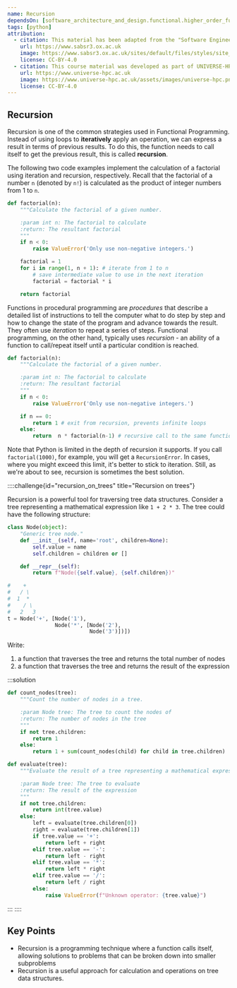 ```yaml
---
name: Recursion
dependsOn: [software_architecture_and_design.functional.higher_order_functions_python]
tags: [python]
attribution:
  - citation: This material has been adapted from the "Software Engineering" module of the SABS R³ Center for Doctoral Training.
    url: https://www.sabsr3.ox.ac.uk
    image: https://www.sabsr3.ox.ac.uk/sites/default/files/styles/site_logo/public/styles/site_logo/public/sabsr3/site-logo/sabs_r3_cdt_logo_v3_111x109.png
    license: CC-BY-4.0
  - citation: This course material was developed as part of UNIVERSE-HPC, which is funded through the SPF ExCALIBUR programme under grant number EP/W035731/1
    url: https://www.universe-hpc.ac.uk
    image: https://www.universe-hpc.ac.uk/assets/images/universe-hpc.png
    license: CC-BY-4.0
---
```


## Recursion

Recursion is one of the common strategies used in Functional Programming.
Instead of using loops to **iteratively** apply an operation, we can express a
result in terms of previous results. To do this, the function needs to call
itself to get the previous result, this is called **recursion**.

The following two code examples implement the calculation of a factorial using
iteration and recursion, respectively. Recall that the factorial of a number `n`
(denoted by `n!`) is calculated as the product of integer numbers from 1 to `n`.

```python
def factorial(n):
    """Calculate the factorial of a given number.

    :param int n: The factorial to calculate
    :return: The resultant factorial
    """
    if n < 0:
        raise ValueError('Only use non-negative integers.')

    factorial = 1
    for i in range(1, n + 1): # iterate from 1 to n
        # save intermediate value to use in the next iteration
        factorial = factorial * i

    return factorial
```

Functions in procedural programming are _procedures_ that describe a detailed
list of instructions to tell the computer what to do step by step and how to
change the state of the program and advance towards the result. They often use
_iteration_ to repeat a series of steps. Functional programming, on the other
hand, typically uses _recursion_ - an ability of a function to call/repeat
itself until a particular condition is reached.

```python
def factorial(n):
    """Calculate the factorial of a given number.

    :param int n: The factorial to calculate
    :return: The resultant factorial
    """
    if n < 0:
        raise ValueError('Only use non-negative integers.')

    if n == 0:
        return 1 # exit from recursion, prevents infinite loops
    else:
        return  n * factorial(n-1) # recursive call to the same function
```

Note that Python is limited in the depth of recursion it supports. If you
call `factorial(1000)`, for example, you will get a `RecursionError`. In
cases, where you might exceed this limit, it's better to stick to iteration.
Still, as we're about to see, recursion is sometimes the best solution.

::::challenge{id="recursion_on_trees" title="Recursion on trees"}

Recursion is a powerful tool for traversing tree data structures. Consider a
tree representing a mathematical expression like `1 + 2 * 3`. The tree could
have the following structure:

```python
class Node(object):
    "Generic tree node."
    def __init__(self, name='root', children=None):
        self.value = name
        self.children = children or []

    def __repr__(self):
        return f"Node({self.value}, {self.children})"

#    +
#   / \
#  1  *
#    / \
#   2   3
t = Node('+', [Node('1'),
               Node('*', [Node('2'),
                          Node('3')])])
```

Write:

1. a function that traverses the tree and returns the total number of nodes
2. a function that traverses the tree and returns the result of the
   expression

:::solution

```python
def count_nodes(tree):
    """Count the number of nodes in a tree.

    :param Node tree: The tree to count the nodes of
    :return: The number of nodes in the tree
    """
    if not tree.children:
        return 1
    else:
        return 1 + sum(count_nodes(child) for child in tree.children)

def evaluate(tree):
    """Evaluate the result of a tree representing a mathematical expression.

    :param Node tree: The tree to evaluate
    :return: The result of the expression
    """
    if not tree.children:
        return int(tree.value)
    else:
        left = evaluate(tree.children[0])
        right = evaluate(tree.children[1])
        if tree.value == '+':
            return left + right
        elif tree.value == '-':
            return left - right
        elif tree.value == '*':
            return left * right
        elif tree.value == '/':
            return left / right
        else:
            raise ValueError(f"Unknown operator: {tree.value}")
```

:::
::::

## Key Points

- Recursion is a programming technique where a function calls itself, allowing solutions to problems that can be broken down into smaller subproblems
- Recursion is a useful approach for calculation and operations on tree data structures.
